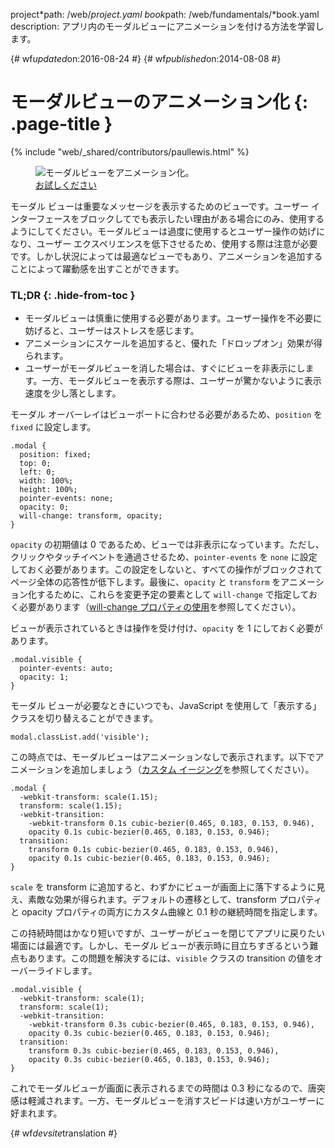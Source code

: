project*path: /web/*project.yaml
book*path: /web/fundamentals/*book.yaml
description: アプリ内のモーダルビューにアニメーションを付ける方法を学習します。

{# wf*updated*on:2016-08-24 #}
{# wf*published*on:2014-08-08 #}

# モーダルビューのアニメーション化 {: .page-title }

{% include "web/_shared/contributors/paullewis.html" %}


<div class="attempt-right">
  <figure>
    <img src="images/dont-press.gif" alt="モーダルビューをアニメーション化。">
    <figcaption>
<a
href="https://googlesamples.github.io/web-fundamentals/fundamentals/design-and-ui/animations/modal-view-animation.html"
target="_blank" class="external" data-parent-segment-id="475779">お試しください</a>
    </figcaption>
  </figure>
</div>



モーダル ビューは重要なメッセージを表示するためのビューです。ユーザー
インターフェースをブロックしてでも表示したい理由がある場合にのみ、使用するようにしてください。モーダルビューは過度に使用するとユーザー操作の妨げになり、ユーザー
エクスペリエンスを低下させるため、使用する際は注意が必要です。しかし状況によっては最適なビューでもあり、アニメーションを追加することによって躍動感を出すことができます。

### TL;DR {: .hide-from-toc }

- モーダルビューは慎重に使用する必要があります。ユーザー操作を不必要に妨げると、ユーザーはストレスを感じます。
- アニメーションにスケールを追加すると、優れた「ドロップオン」効果が得られます。
- ユーザーがモーダルビューを消した場合は、すぐにビューを非表示にします。一方、モーダルビューを表示する際は、ユーザーが驚かないように表示速度を少し落とします。


<div class="clearfix"></div>



モーダル オーバーレイはビューポートに合わせる必要があるため、`position` を `fixed` に設定します。

```
.modal {
  position: fixed;
  top: 0;
  left: 0;
  width: 100%;
  height: 100%;
  pointer-events: none;
  opacity: 0;
  will-change: transform, opacity;
}
```

`opacity` の初期値は 0
であるため、ビューでは非表示になっています。ただし、クリックやタッチイベントを通過させるため、`pointer-events` を `none`
に設定しておく必要があります。この設定をしないと、すべての操作がブロックされてページ全体の応答性が低下します。最後に、`opacity` と
`transform` をアニメーション化するために、これらを変更予定の要素として `will-change`
で指定しておく必要があります（[will-change
プロパティの使用](animations-and-performance#using-the-will-change-property)を参照してください）。

ビューが表示されているときは操作を受け付け、`opacity` を 1 にしておく必要があります。

```
.modal.visible {
  pointer-events: auto;
  opacity: 1;
}
```

モーダル ビューが必要なときにいつでも、JavaScript を使用して「表示する」クラスを切り替えることができます。

```
modal.classList.add('visible');
```

この時点では、モーダルビューはアニメーションなしで表示されます。以下でアニメーションを追加しましょう（[カスタム
イージング](custom-easing)を参照してください）。

```
.modal {
  -webkit-transform: scale(1.15);
  transform: scale(1.15);
  -webkit-transition:
    -webkit-transform 0.1s cubic-bezier(0.465, 0.183, 0.153, 0.946),
    opacity 0.1s cubic-bezier(0.465, 0.183, 0.153, 0.946);
  transition:
    transform 0.1s cubic-bezier(0.465, 0.183, 0.153, 0.946),
    opacity 0.1s cubic-bezier(0.465, 0.183, 0.153, 0.946);
}
```

`scale` を transform
に追加すると、わずかにビューが画面上に落下するように見え、素敵な効果が得られます。デフォルトの遷移として、transform プロパティと opacity
プロパティの両方にカスタム曲線と 0.1 秒の継続時間を指定します。

この持続時間はかなり短いですが、ユーザーがビューを閉じてアプリに戻りたい場面には最適です。しかし、モーダル
ビューが表示時に目立ちすぎるという難点もあります。この問題を解決するには、`visible` クラスの transition の値をオーバーライドします。

```
.modal.visible {
  -webkit-transform: scale(1);
  transform: scale(1);
  -webkit-transition:
    -webkit-transform 0.3s cubic-bezier(0.465, 0.183, 0.153, 0.946),
    opacity 0.3s cubic-bezier(0.465, 0.183, 0.153, 0.946);
  transition:
    transform 0.3s cubic-bezier(0.465, 0.183, 0.153, 0.946),
    opacity 0.3s cubic-bezier(0.465, 0.183, 0.153, 0.946);
}
```

これでモーダルビューが画面に表示されるまでの時間は 0.3
秒になるので、唐突感は軽減されます。一方、モーダルビューを消すスピードは速い方がユーザーに好まれます。

{# wf*devsite*translation #}
